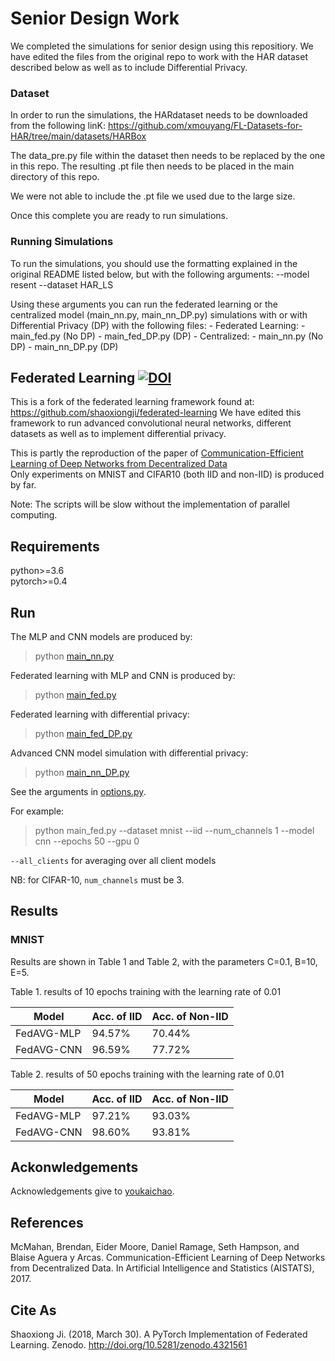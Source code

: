 # Senior Design Work 
We completed the simulations for senior design using this repositiory. We have edited the files from the original repo to work with the HAR dataset described below as well as to include Differential Privacy. 

### Dataset
In order to run the simulations, the HARdataset needs to be downloaded from the following linK:
     https://github.com/xmouyang/FL-Datasets-for-HAR/tree/main/datasets/HARBox

The data_pre.py file within the dataset then needs to be replaced by the one in this repo. The resulting .pt file then needs to be placed in the main directory of this repo. 

We were not able to include the .pt file we used due to the large size. 

Once this complete you are ready to run simulations. 

### Running Simulations
To run the simulations, you should use the formatting explained in the original README listed below, but with the following arguments:
    --model resent 
    --dataset HAR_LS

Using these arguments you can run the federated learning or the centralized model (main_nn.py, main_nn_DP.py) simulations with or with Differential Privacy (DP) with the following files:
    - Federated Learning: 
        - main_fed.py (No DP)
        - main_fed_DP.py (DP)
    - Centralized:
        - main_nn.py (No DP)
        - main_nn_DP.py (DP)


## Federated Learning [![DOI](https://zenodo.org/badge/DOI/10.5281/zenodo.4321561.svg)](https://doi.org/10.5281/zenodo.4321561)

This is a fork of the federated learning framework found at: https://github.com/shaoxiongji/federated-learning
We have edited this framework to run advanced convolutional neural networks, different datasets as well as to implement differential privacy. 

This is partly the reproduction of the paper of [Communication-Efficient Learning of Deep Networks from Decentralized Data](https://arxiv.org/abs/1602.05629)   
Only experiments on MNIST and CIFAR10 (both IID and non-IID) is produced by far.

Note: The scripts will be slow without the implementation of parallel computing. 

## Requirements
python>=3.6  
pytorch>=0.4

## Run

The MLP and CNN models are produced by:
> python [main_nn.py](main_nn.py)

Federated learning with MLP and CNN is produced by:
> python [main_fed.py](main_fed.py)

Federated learning with differential privacy:
> python [main_fed_DP.py](main_fed_DP.py)

Advanced CNN model simulation with differential privacy: 
> python [main_nn_DP.py](main_nn_DP.py)


See the arguments in [options.py](utils/options.py). 

For example:
> python main_fed.py --dataset mnist --iid --num_channels 1 --model cnn --epochs 50 --gpu 0  

`--all_clients` for averaging over all client models

NB: for CIFAR-10, `num_channels` must be 3.

## Results
### MNIST
Results are shown in Table 1 and Table 2, with the parameters C=0.1, B=10, E=5.

Table 1. results of 10 epochs training with the learning rate of 0.01

| Model     | Acc. of IID | Acc. of Non-IID|
| -----     | -----       | ----           |
| FedAVG-MLP|  94.57%     | 70.44%         |
| FedAVG-CNN|  96.59%     | 77.72%         |

Table 2. results of 50 epochs training with the learning rate of 0.01

| Model     | Acc. of IID | Acc. of Non-IID|
| -----     | -----       | ----           |
| FedAVG-MLP| 97.21%      | 93.03%         |
| FedAVG-CNN| 98.60%      | 93.81%         |


## Ackonwledgements
Acknowledgements give to [youkaichao](https://github.com/youkaichao).

## References
McMahan, Brendan, Eider Moore, Daniel Ramage, Seth Hampson, and Blaise Aguera y Arcas. Communication-Efficient Learning of Deep Networks from Decentralized Data. In Artificial Intelligence and Statistics (AISTATS), 2017.

## Cite As
Shaoxiong Ji. (2018, March 30). A PyTorch Implementation of Federated Learning. Zenodo. http://doi.org/10.5281/zenodo.4321561


